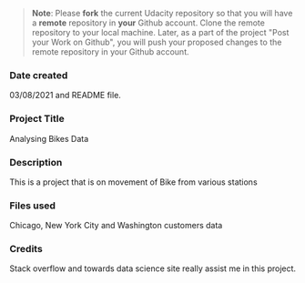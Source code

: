 >**Note**: Please **fork** the current Udacity repository so that you will have a **remote** repository in **your** Github account. Clone the remote repository to your local machine. Later, as a part of the project "Post your Work on Github", you will push your proposed changes to the remote repository in your Github account.

### Date created
03/08/2021 and README file.

### Project Title
Analysing Bikes Data

### Description
This is a project that is on movement of Bike from various stations

### Files used
Chicago, New York City and Washington customers data

### Credits
Stack overflow and towards data science site really assist me in this project.

